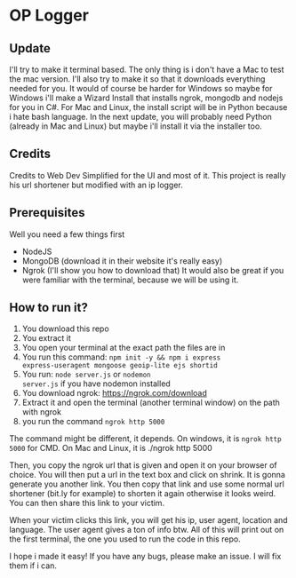 # OP Logger

## Update
I'll try to make it terminal based. The only thing is i don't have a Mac to test the mac version. I'll also try to make it so that it downloads everything needed for you. It would of course be harder for Windows so maybe for Windows i'll make a Wizard Install that installs ngrok, mongodb and nodejs for you in C#.
For Mac and Linux, the install script will be in Python because i hate bash language. In the next update, you will probably need Python (already in Mac and Linux) but maybe i'll install it via the installer too.

## Credits
Credits to Web Dev Simplified for the UI and most of it. This project is really his url shortener but modified with an ip logger.
## Prerequisites
Well you need a few things first
- NodeJS
- MongoDB (download it in their website it's really easy)
- Ngrok (I'll show you how to download that)
It would also be great if you were familiar with the terminal, because we will be using it.
## How to run it?
1. You download this repo
2. You extract it
3. You open your terminal at the exact path the files are in
4. You run this command: <code>npm init -y && npm i express express-useragent mongoose geoip-lite ejs shortid</code>
4. You run: <code>node server.js</code> or <code>nodemon server.js</code> if you have nodemon installed
5. You download ngrok: https://ngrok.com/download
6. Extract it and open the terminal (another terminal window) on the path with ngrok
7. you run the command <code>ngrok http 5000</code>

The command might be different, it depends.
On windows, it is <code>ngrok http 5000</code> for CMD.
On Mac and Linux, it is ./ngrok http 5000

Then, you copy the ngrok url that is given and open it on your browser of choice. You will then put a url in the text box and click on shrink. It is gonna generate you another link. You then copy that link and use some normal url shortener (bit.ly for example) to shorten it again otherwise it looks weird. You can then share this link to your victim.

When your victim clicks this link, you will get his ip, user agent, location and language. The user agent gives a ton of info btw. All of this will print out on the first terminal, the one you used to run the code in this repo.

I hope i made it easy!
If you have any bugs, please make an issue. I will fix them if i can.
